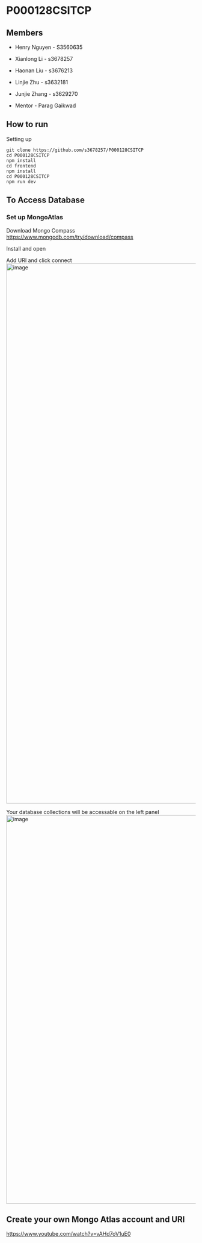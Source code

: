 # P000128CSITCP

## Members
* Henry Nguyen - S3560635
* Xianlong Li - s3678257
* Haonan Liu - s3676213
* Linjie Zhu - s3632181
* Junjie Zhang - s3629270

* Mentor - Parag Gaikwad

## How to run

Setting up

```shell
git clone https://github.com/s3678257/P000128CSITCP
cd P000128CSITCP
npm install
cd frontend
npm install
cd P000128CSITCP
npm run dev
```
## To Access Database

### Set up MongoAtlas

Download Mongo Compass
https://www.mongodb.com/try/download/compass

Install and open

Add URI and click connect
<img width="1434" alt="image" src="https://user-images.githubusercontent.com/31233407/191002404-7631776f-3ef4-4da9-bbd3-c89862d72bc6.png">

Your database collections will be accessable on the left panel
<img width="1032" alt="image" src="https://user-images.githubusercontent.com/31233407/191003274-0e487c56-d566-4318-9b01-a685cc1367a3.png">


## Create your own Mongo Atlas account and URI
https://www.youtube.com/watch?v=vAHd7oV1uE0



